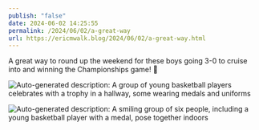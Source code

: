 ```yaml
---
publish: "false"
date: 2024-06-02 14:25:55
permalink: /2024/06/02/a-great-way
url: https://ericmwalk.blog/2024/06/02/a-great-way.html
---
```


A great way to round up the weekend for these boys going 3-0 to cruise into and winning the Championships game! 🥇

![Auto-generated description: A group of young basketball players celebrates with a trophy in a hallway, some wearing medals and uniforms](https://ericmwalk.blog/uploads/2024/fullsizerender.jpeg)


![Auto-generated description: A smiling group of six people, including a young basketball player with a medal, pose together indoors](https://ericmwalk.blog/uploads/2024/img-5001.jpeg)